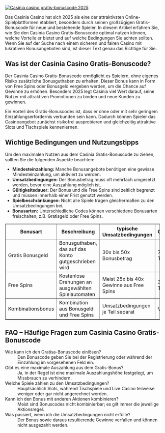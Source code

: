 [![Casinia casino gratis-bonuscode 2025](https://123-caf.pages.dev/gitsignup.png)](https://vrmoo.ru/Bt82HjjY)

<p>Das Casinia Casino hat sich 2025 als eine der attraktivsten Online-Spielplattformen etabliert, besonders durch seinen großzügigen Gratis-Bonuscode für neue und bestehende Spieler. In diesem Artikel erfahren Sie, wie Sie den Casinia Casino Gratis-Bonuscode optimal nutzen können, welche Vorteile er bietet und auf welche Bedingungen Sie achten sollten. Wenn Sie auf der Suche nach einem sicheren und fairen Casino mit lukrativen Bonusangeboten sind, ist dieser Text genau das Richtige für Sie.</p>  <h2>Was ist der Casinia Casino Gratis-Bonuscode?</h2> <p>Der Casinia Casino Gratis-Bonuscode ermöglicht es Spielern, ohne eigenes Risiko zusätzliche Bonusguthaben zu erhalten. Dieser Bonus kann in Form von Free Spins oder Bonusgeld vergeben werden, um die Chance auf Gewinne zu erhöhen. Besonders 2025 legt Casinia viel Wert darauf, seine Nutzer mit attraktiven Promotionen zu binden und neue Kunden zu gewinnen.</p> <p>Ein Vorteil des Gratis-Bonuscodes ist, dass er ohne oder mit sehr geringem Einzahlungserfordernis verbunden sein kann. Dadurch können Spieler das Casinoangebot zunächst risikofrei ausprobieren und gleichzeitig attraktive Slots und Tischspiele kennenlernen.</p>  <h2>Wichtige Bedingungen und Nutzungstipps</h2> <p>Um den maximalen Nutzen aus dem Casinia Gratis-Bonuscode zu ziehen, sollten Sie die folgenden Aspekte beachten:</p> <ul> <li><strong>Mindesteinzahlung:</strong> Manche Bonusangebote benötigen eine gewisse Mindesteinzahlung, um aktiviert zu werden.</li> <li><strong>Umsatzbedingungen:</strong> Der Bonusbetrag muss oft mehrfach umgesetzt werden, bevor eine Auszahlung möglich ist.</li> <li><strong>Gültigkeitsdauer:</strong> Der Bonus und die Free Spins sind zeitlich begrenzt und müssen innerhalb einer Frist genutzt werden.</li> <li><strong>Spielbeschränkungen:</strong> Nicht alle Spiele tragen gleichermaßen zu den Umsatzbedingungen bei.</li> <li><strong>Bonusarten:</strong> Unterschiedliche Codes können verschiedene Bonusarten freischalten, z.B. Gratisgeld oder Free Spins.</li> </ul>  <table border="1" cellspacing="0" cellpadding="5" style="border-collapse: collapse; width: 100%; max-width: 600px;"> <thead> <tr> <th>Bonusart</th> <th>Beschreibung</th> <th>typische Umsatzbedingungen</th> <th>Gültigkeit</th> </tr> </thead> <tbody> <tr> <td>Gratis Bonusgeld</td> <td>Bonusguthaben, das auf das Konto gutgeschrieben wird</td> <td>30x bis 50x Bonusbetrag</td> <td>7–14 Tage</td> </tr> <tr> <td>Free Spins</td> <td>Kostenlose Drehungen an ausgewählten Spielautomaten</td> <td>Meist 25x bis 40x Gewinne aus Free Spins</td> <td>3–10 Tage</td> </tr> <tr> <td>Kombinationsbonus</td> <td>Kombination aus Bonusgeld und Free Spins</td> <td>Umsatzbedingungen je Teil separat</td> <td>Variabel</td> </tr> </tbody> </table>  <h2>FAQ – Häufige Fragen zum Casinia Casino Gratis-Bonuscode</h2> <dl> <dt>Wie kann ich den Gratisa-Bonuscode einlösen?</dt> <dd>Den Bonuscode geben Sie bei der Registrierung oder während der Einzahlung im vorgesehenen Feld ein.</dd>  <dt>Gibt es eine maximale Auszahlung aus dem Gratis-Bonus?</dt> <dd>Ja, in der Regel ist eine maximale Auszahlungshöhe festgelegt, um Missbrauch zu verhindern.</dd>  <dt>Welche Spiele zählen zu den Umsatzbedingungen?</dt> <dd>Hauptsächlich Slots, während Tischspiele und Live Casino teilweise weniger oder gar nicht angerechnet werden.</dd>  <dt>Kann ich den Bonus mit anderen Aktionen kombinieren?</dt> <dd>Meist sind Bonuscodes nicht kombinierbar; es gilt immer die jeweilige Aktionsregel.</dd>  <dt>Was passiert, wenn ich die Umsatzbedingungen nicht erfülle?</dt> <dd>Der Bonus sowie daraus resultierende Gewinne verfallen und können nicht ausgezahlt werden.</dd> </dl>